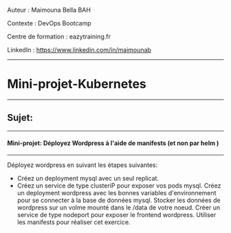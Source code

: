 
Auteur : Maimouna Bella BAH

Contexte : DevOps Bootcamp

Centre de formation : eazytraining.fr

LinkedIn : https://www.linkedin.com/in/maimounab

-------
# Mini-projet-Kubernetes

-----
## Sujet:
-----

#### Mini-projet: Déployez Wordpress à l'aide de manifests (et non par helm )


-------
 Déployez wordpress en suivant les étapes suivantes:
* Créez un deployment mysql avec un seul replicat.
* Créez un service de type clusteriP pour exposer vos pods mysql.
Créez un deployment wordpress avec les bonnes variables d'environnement pour se connecter à la base de données mysql.
Stocker les données de wordpress sur un volme mounté dans le /data de votre noeud.
Créer un service de type nodeport pour exposer le frontend wordpress.
Utiliser les manifests pour réaliser cet exercice.
